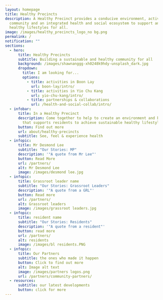```yaml
---
layout: homepage
title: Healthy Precincts
description: A Healthy Precinct provides a conducive environment, activated
  community and an integrated health and social ecosystem to support and sustain
  healthy lifestyles for all.
image: /images/healthy_precincts_logo_no bg.png
permalink: /
notification: ""
sections:
  - hero:
      title: Healthy Precincts
      subtitle: Building a sustainable and healthy community for all
      background: /images/shawnanggg-xh0248k9hdy-unsplash_dark.jpg
      dropdown:
        title: I am looking for...
        options:
          - title: activities in Boon Lay
            url: boon-lay/intro/
          - title: activities in Yio Chu Kang
            url: yio-chu-kang/intro/
          - title: partnerships & collaborations
            url: /health-and-social-collab/intro/
  - infobar:
      title: In a Healthy Precinct
      description: Come together to help to create an environment and build a culture
        that supports residents to achieve sustainable healthy lifestyles!
      button: Find out more
      url: about/healthy-precincts
      subtitle: See, feel & experience health
  - infopic:
      title: Mr Desmond Lee
      subtitle: "Our Stories: MP"
      description: '"A quote from Mr Lee"'
      button: Read More
      url: /partners/
      alt: Mr Desmond Lee
      image: /images/desmond lee.jpg
  - infopic:
      title: Grassroot leader name
      subtitle: "Our Stories: Grassroot Leaders"
      description: '"A quote from a GRL"'
      button: Read more
      url: /partners/
      alt: Grassroot leaders
      image: /images/grassroot leaders.jpg
  - infopic:
      title: resident name
      subtitle: "Our Stories: Residents"
      description: '"A quote from a resident"'
      button: read more
      url: /partners/
      alt: residents
      image: /images/bl residents.PNG
  - infopic:
      title: Our Partners
      subtitle: the ones who made it happen
      button: Click to find out more
      alt: Image alt text
      image: /images/partners logos.png
      url: /partners/community-partners/
  - resources:
      subtitle: our latest developments
      button: click for more
---
```

